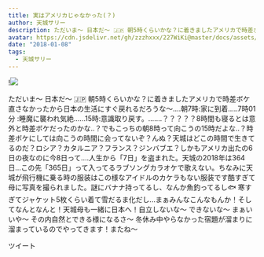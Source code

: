 ```yaml
---
title: 実はアメリカじゃなかった(？)
author: 天城サリー
description: ただいま〜 日本だ〜 🇯🇵 朝5時くらいかな？に着きましたアメリカで時差ボケ直さなかったから日本の生活にすぐ戻れるだろうな〜....朝7時:家に到着.....7時01分 :睡魔に襲われ気絶......15時:意識取り戻す。.........
avatar: https://cdn.jsdelivr.net/gh/zzzhxxx/227WiKi@master/docs/assets/photo/avatar/sally.jpg
date: "2018-01-08"
tags:
  - 天城サリー
---
```


!![](https://cdn.jsdelivr.net/gh/zzzhxxx/227WiKi-image@master/blog-image/sally-2018-01-08_1.jpg)


ただいま〜 日本だ〜 🇯🇵 朝5時くらいかな？に着きましたアメリカで時差ボケ直さなかったから日本の生活にすぐ戻れるだろうな〜....朝7時:家に到着.....7時01分 :睡魔に襲われ気絶......15時:意識取り戻す。.......？？？？？8時間も寝るとは意外と時差ボケだったのかな..？でもこっちの朝8時って向こうの15時だよな..？時差ボケにしては向こうの時間に会ってないぞ？んぬ？天城はどこの時間で生きてるのだ？ロシア？カタルニア？フランス？ジンバブエ？しかもアメリカ出たの6日の夜なのに今8日って....人生から「7日」を盗まれた。天城の2018年は364日...この先「365日」って入ってるラブソングカラオケで歌えない。ちなみに天城が飛行機に乗る時の服装はこの様なアイドルのカケラもない服装です酷すぎて母に写真を撮られました。謎にバナナ持ってるし、なんか魚釣ってるし🐟 寒すぎてジャケット5枚くらい着て雪だるま化だし...まぁみんなこんなもんか！そしてなんとなんと！天城母も一緒に日本へ！自立しないな〜 できないな〜 まぁいいや〜 その内自然とできる様になるさ〜 冬休み中やらなかった宿題が溜まりに溜まっているのでやってきます！またね〜


ツイート



